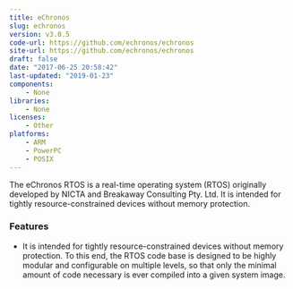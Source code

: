 ```yaml
---
title: eChronos
slug: echronos
version: v3.0.5
code-url: https://github.com/echronos/echronos
site-url: https://github.com/echronos/echronos
draft: false
date: "2017-06-25 20:58:42"
last-updated: "2019-01-23"
components:
    - None
libraries:
    - None
licenses:
    - Other
platforms:
    - ARM
    - PowerPC
    - POSIX
---
```



The eChronos RTOS is a real-time operating system (RTOS) originally developed by NICTA and Breakaway Consulting Pty. Ltd. It is intended for tightly resource-constrained devices without memory protection.

<!--more-->

### Features
- It is intended for tightly resource-constrained devices without memory protection. To this end, the RTOS code base is designed to be highly modular and configurable on multiple levels, so that only the minimal amount of code necessary is ever compiled into a given system image.


